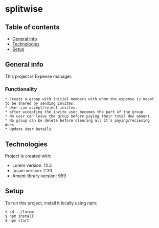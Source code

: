# splitwise

## Table of contents
* [General info](#general-info)
* [Technologies](#technologies)
* [Setup](#setup)

## General info
This project is Expense manager.
  ### Functionality 
    * Create a group with initial members with whom the expense is meant to be shared by sending Invites.
    * User can accept/reject invites.
    * after accepting the invite user becomes the part of the group.
    * No uesr can leave the group before paying their total due amount.
    * No group can be delete before clearing all it's paying/recieving dues
    * Update User Details
	
## Technologies
Project is created with:
* Lorem version: 12.3
* Ipsum version: 2.33
* Ament library version: 999
	
## Setup
To run this project, install it locally using npm:

```
$ cd ../lorem
$ npm install
$ npm start
